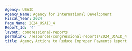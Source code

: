 ```yaml
---
Agency: USAID
Agency_Name: Agency for International Development
Fiscal_Year: 2024
Page_Name: 2024_USAID_4
Report_Id: '4'
layout: congressional-reports
permalink: /resources/congressional-reports/2024_USAID_4
title: Agency Actions to Reduce Improper Payments Report
---
```

